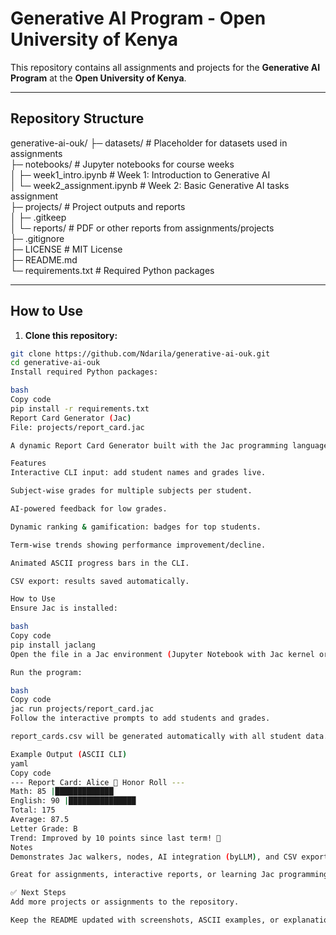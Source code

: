 # Generative AI Program - Open University of Kenya

This repository contains all assignments and projects for the **Generative AI Program** at the **Open University of Kenya**.

---

## Repository Structure

generative-ai-ouk/
├─ datasets/ # Placeholder for datasets used in assignments  
├─ notebooks/ # Jupyter notebooks for course weeks  
│  ├─ week1_intro.ipynb # Week 1: Introduction to Generative AI  
│  └─ week2_assignment.ipynb # Week 2: Basic Generative AI tasks assignment  
├─ projects/ # Project outputs and reports  
│  ├─ .gitkeep  
│  └─ reports/ # PDF or other reports from assignments/projects  
├─ .gitignore  
├─ LICENSE # MIT License  
├─ README.md  
└─ requirements.txt # Required Python packages

---

## How to Use

1. **Clone this repository:**

```bash
git clone https://github.com/Ndarila/generative-ai-ouk.git
cd generative-ai-ouk
Install required Python packages:

bash
Copy code
pip install -r requirements.txt
Report Card Generator (Jac)
File: projects/report_card.jac

A dynamic Report Card Generator built with the Jac programming language and AI-enhanced hints.

Features
Interactive CLI input: add student names and grades live.

Subject-wise grades for multiple subjects per student.

AI-powered feedback for low grades.

Dynamic ranking & gamification: badges for top students.

Term-wise trends showing performance improvement/decline.

Animated ASCII progress bars in the CLI.

CSV export: results saved automatically.

How to Use
Ensure Jac is installed:

bash
Copy code
pip install jaclang
Open the file in a Jac environment (Jupyter Notebook with Jac kernel or Colab with Jac installed).

Run the program:

bash
Copy code
jac run projects/report_card.jac
Follow the interactive prompts to add students and grades.

report_cards.csv will be generated automatically with all student data.

Example Output (ASCII CLI)
yaml
Copy code
--- Report Card: Alice 🏅 Honor Roll ---
Math: 85 |█████████████
English: 90 |███████████████
Total: 175
Average: 87.5
Letter Grade: B
Trend: Improved by 10 points since last term! 🎉
Notes
Demonstrates Jac walkers, nodes, AI integration (byLLM), and CSV export.

Great for assignments, interactive reports, or learning Jac programming.

✅ Next Steps
Add more projects or assignments to the repository.

Keep the README updated with screenshots, ASCII examples, or explanations for clarity.
